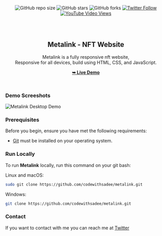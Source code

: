 <div align="center">
  
  ![GitHub repo size](https://img.shields.io/github/repo-size/codewithsadee/metalink)
  ![GitHub stars](https://img.shields.io/github/stars/codewithsadee/metalink?style=social)
  ![GitHub forks](https://img.shields.io/github/forks/codewithsadee/metalink?style=social)
[![Twitter Follow](https://img.shields.io/twitter/follow/codewithsadee_?style=social)](https://twitter.com/intent/follow?screen_name=codewithsadee_)
  [![YouTube Video Views](https://img.shields.io/youtube/views/cn4gx0z9EKE?style=social)](https://youtu.be/cn4gx0z9EKE)

  <br />
  <br />

  <h2 align="center">Metalink - NFT Website</h2>

  Metalink is a fully responsive nft website, <br />Responsive for all devices, build using HTML, CSS, and JavaScript.

  <a href="https://codewithsadee.github.io/metalink/"><strong>➥ Live Demo</strong></a>

</div>

<br />

### Demo Screeshots

![Metalink Desktop Demo](./readme-images/desktop.png "Desktop Demo")

### Prerequisites

Before you begin, ensure you have met the following requirements:

* [Git](https://git-scm.com/downloads "Download Git") must be installed on your operating system.

### Run Locally

To run **Metalink** locally, run this command on your git bash:

Linux and macOS:

```bash
sudo git clone https://github.com/codewithsadee/metalink.git
```

Windows:

```bash
git clone https://github.com/codewithsadee/metalink.git
```

### Contact

If you want to contact with me you can reach me at [Twitter](https://www.twitter.com/codewithsadee)

